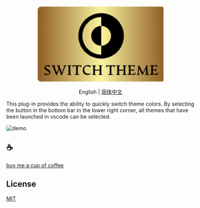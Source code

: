 <p align="center">
<img height="200" src="./assets/kv.png" alt="fast-switch-theme">
</p>
<p align="center"> English | <a href="./README_zh.md">简体中文</a></p>

This plug-in provides the ability to quickly switch theme colors. By selecting the button in the bottom bar in the lower right corner, all themes that have been launched in vscode can be selected.

![demo](assets/demo.gif)

## :coffee:

[buy me a cup of coffee](https://github.com/Simon-He95/sponsor)

## License

[MIT](./license)
